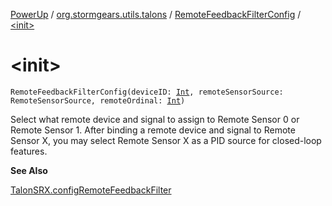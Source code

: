 [PowerUp](../../index.md) / [org.stormgears.utils.talons](../index.md) / [RemoteFeedbackFilterConfig](index.md) / [&lt;init&gt;](./-init-.md)

# &lt;init&gt;

`RemoteFeedbackFilterConfig(deviceID: `[`Int`](https://kotlinlang.org/api/latest/jvm/stdlib/kotlin/-int/index.html)`, remoteSensorSource: RemoteSensorSource, remoteOrdinal: `[`Int`](https://kotlinlang.org/api/latest/jvm/stdlib/kotlin/-int/index.html)`)`

Select what remote device and signal to assign to Remote Sensor 0 or Remote Sensor 1. After binding a remote device
and signal to Remote Sensor X, you may select Remote Sensor X as a PID source for closed-loop features.

**See Also**

[TalonSRX.configRemoteFeedbackFilter](#)

